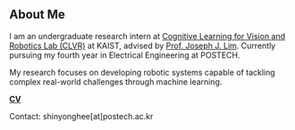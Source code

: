 ## About Me
I am an undergraduate research intern at [Cognitive Learning for Vision and Robotics Lab (CLVR)](https://www.clvrai.com/) at KAIST, advised by [Prof. Joseph J. Lim](https://clvrai.com/web_lim/). Currently pursuing my fourth year in Electrical Engineering at POSTECH.


My research focuses on developing robotic systems capable of tackling complex real-world challenges through machine learning.

**[CV](/assets/YongheeShin_CV.pdf)**

Contact: shinyonghee[at]postech.ac.kr
